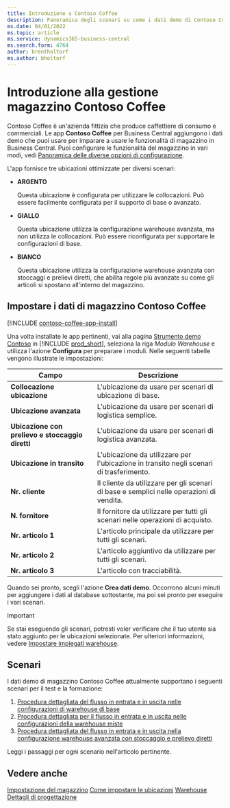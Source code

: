 ```yaml
---
title: Introduzione a Contoso Coffee
description: Panoramica degli scenari su come i dati demo di Contoso Coffee possono aiutarti a imparare a usare le funzionalità di magazzino in Business Central.
ms.date: 04/01/2022
ms.topic: article
ms.service: dynamics365-business-central
ms.search.form: 4764
author: brentholtorf
ms.author: bholtorf
---
```


# <a name="introduction-to-contoso-coffee-warehousing"></a>Introduzione alla gestione magazzino Contoso Coffee

Contoso Coffee è un'azienda fittizia che produce caffettiere di consumo e commerciali. Le app **Contoso Coffee** per Business Central aggiungono i dati demo che puoi usare per imparare a usare le funzionalità di magazzino in Business Central. Puoi configurare le funzionalità del magazzino in vari modi, vedi [Panoramica delle diverse opzioni di configurazione](../../design-details-warehouse-management.md#overview-of-different-configuration-options).

L'app fornisce tre ubicazioni ottimizzate per diversi scenari:

- **ARGENTO**  

  Questa ubicazione è configurata per utilizzare le collocazioni. Può essere facilmente configurata per il supporto di base o avanzato. 

- **GIALLO**  

  Questa ubicazione utilizza la configurazione warehouse avanzata, ma non utilizza le collocazioni. Può essere riconfigurata per supportare le configurazioni di base.

- **BIANCO**  

  Questa ubicazione utilizza la configurazione warehouse avanzata con stoccaggi e prelievi diretti, che abilita regole più avanzate su come gli articoli si spostano all'interno del magazzino.

## <a name="set-up-contoso-coffee-warehousing-data"></a>Impostare i dati di magazzino Contoso Coffee

[!INCLUDE [contoso-coffee-app-install](../../includes/contoso-coffee-app-install.md)]

Una volta installate le app pertinenti, vai alla pagina [Strumento demo Contoso](https://businesscentral.dynamics.com/?page=5194) in [!INCLUDE [prod_short](../../includes/prod_short.md)], seleziona la riga *Modulo Warehouse* e utilizza l'azione **Configura** per preparare i moduli. Nelle seguenti tabelle vengono illustrate le impostazioni:  

|Campo  |Descrizione  |
|---------|---------|
|**Collocazione ubicazione**  |L'ubicazione da usare per scenari di ubicazione di base.|
|**Ubicazione avanzata**  |L'ubicazione da usare per scenari di logistica semplice.|
|**Ubicazione con prelievo e stoccaggio diretti**  |L'ubicazione da usare per scenari di logistica avanzata.|
|**Ubicazione in transito**  |L'ubicazione da utilizzare per l'ubicazione in transito negli scenari di trasferimento.|
|**Nr. cliente**  |Il cliente da utilizzare per gli scenari di base e semplici nelle operazioni di vendita.|
|**N. fornitore**  |Il fornitore da utilizzare per tutti gli scenari nelle operazioni di acquisto.|
|**Nr. articolo 1**  |L'articolo principale da utilizzare per tutti gli scenari.|
|**Nr. articolo 2**  |L'articolo aggiuntivo da utilizzare per tutti gli scenari.|
|**Nr. articolo 3**  |L'articolo con tracciabilità.|

Quando sei pronto, scegli l'azione **Crea dati demo**. Occorrono alcuni minuti per aggiungere i dati al database sottostante, ma poi sei pronto per eseguire i vari scenari.  

> [!IMPORTANT]
> Se stai eseguendo gli scenari, potresti voler verificare che il tuo utente sia stato aggiunto per le ubicazioni selezionate. Per ulteriori informazioni, vedere [Impostare impiegati warehouse](../../warehouse-how-to-set-up-warehouse-employees.md).

## <a name="scenarios"></a>Scenari

I dati demo di magazzino Contoso Coffee attualmente supportano i seguenti scenari per il test e la formazione:

1.  [Procedura dettagliata del flusso in entrata e in uscita nelle configurazioni di warehouse di base](warehouse-basic-flow-putaway-pick.md)
2.  [Procedura dettagliata per il flusso in entrata e in uscita nelle configurazioni della warehouse miste](warehouse-mixed-flow-receive-pick-ship.md)
3.  [Procedura dettagliata del flusso in entrata e in uscita nella configurazione warehouse avanzata con stoccaggio e prelievo diretti](warehouse-directed-flow.md)

Leggi i passaggi per ogni scenario nell'articolo pertinente.  

## <a name="see-also"></a>Vedere anche

[Impostazione del magazzino](../../inventory-setup-inventory.md) 
[Come impostare le ubicazioni](../../inventory-how-setup-locations.md) 
[Warehouse](../../warehouse-manage-warehouse.md) 
[Dettagli di progettazione](../../design-details-warehouse-overview.md) 
